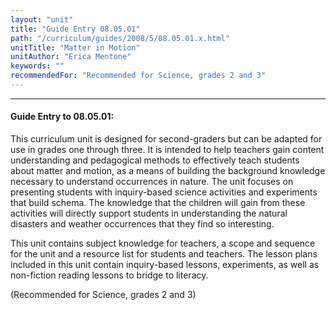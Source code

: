 ```yaml
---
layout: "unit"
title: "Guide Entry 08.05.01"
path: "/curriculum/guides/2008/5/08.05.01.x.html"
unitTitle: "Matter in Motion"
unitAuthor: "Erica Mentone"
keywords: ""
recommendedFor: "Recommended for Science, grades 2 and 3"
---
```

<body>
<hr/>
<h4>
Guide Entry to 08.05.01:
</h4>
<p>
This curriculum unit is designed for second-graders but can be adapted for use in grades one through three. It is intended to help teachers gain content understanding and pedagogical methods to effectively teach students about matter and motion, as a means of building the background knowledge necessary to understand occurrences in nature. The unit focuses on presenting students with inquiry-based science activities and experiments that build schema. The knowledge that the children will gain from these activities will directly support students in understanding the natural disasters and weather occurrences that they find so interesting.
</p>
<p>
This unit contains subject knowledge for teachers, a scope and sequence for the unit and a resource list for students and teachers. The lesson plans included in this unit contain inquiry-based lessons, experiments, as well as non-fiction reading lessons to bridge to literacy.
</p>
<p>
(Recommended for Science, grades 2 and 3)
</p>
</body>